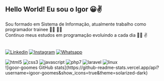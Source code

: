 ## Hello World! Eu sou o Igor 😀✌️

Sou formado em Sistema de Informação, atualmente trabalho como programador trainee 🧑‍🎓 👨‍💻<br/>
Continuo meus estudos em programação evoluindo a cada dia 👨‍💻 ✌️<br/>
<br/>

[![Linkedin](	https://img.shields.io/badge/LinkedIn-0077B5?style=for-the-badge&logo=linkedin&logoColor=white)](https://www.linkedin.com/in/igor-gomes-de-brito/)
[![Instagram](https://img.shields.io/badge/Instagram-E4405F?style=for-the-badge&logo=instagram&logoColor=white)](https://instagram.com/igoor_goomes?igshid=ZmZhODViOGI=)
[![Whatsapp](https://img.shields.io/badge/WhatsApp-25D366?style=for-the-badge&logo=whatsapp&logoColor=white)](https://api.whatsapp.com/send?phone=5561995978558&text=Ol%C3%A1.%20vi%20seu%20repositorio%20no%20github.)

<div style="display: inline-block;">
        <img align="center" alt="html5" src="https://img.shields.io/badge/HTML5-E34F26?style=for-the-badge&logo=html5&logoColor=white" />
        <img align="center" alt="css3" src="https://img.shields.io/badge/CSS3-1572B6?style=for-the-badge&logo=css3&logoColor=white" />
        <img align="center" alt="javascript" src="https://img.shields.io/badge/JavaScript-F7DF1E?style=for-the-badge&logo=javascript&logoColor=black" />
        <img align="center" alt="php7" src="https://img.shields.io/badge/PHP-777BB4?style=for-the-badge&logo=php&logoColor=white" />
        <img align="center" alt="laravel" src="https://img.shields.io/badge/Laravel-FF2D20?style=for-the-badge&logo=laravel&logoColor=white" />
        <img align="center" alt="linux" src="https://img.shields.io/badge/Linux-FCC624?style=for-the-badge&logo=linux&logoColor=black" />
</div><br/>
![igoor-goomes GitHub stats](https://github-readme-stats.vercel.app/api?username=igoor-goomes&show_icons=true&theme=solarized-dark)
